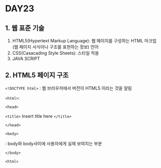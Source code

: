 # DAY23

## 1. 웹 표준 기술

1. HTML5(Hypertext Markup Language): 웹 페이지를 구성하는 HTML 마크업(웹 페이지 서식이나 구조를 표현하는 정보) 언어
2. CSS(Casacading Style Sheets): 스타일 적용
3. JAVA SCRIPT


## 2. HTML5 페이지 구조

`<!DOCTYPE html>` : 웹 브라우저에서 버전이 HTML5 이라는 것을 알림

`<html>`: 

`<head>`

`<title>` Insert title here `</title>`

`</head>`

`<body>`

 : body와 body사이에 사용자에게 실제 보여지는 부분

`</body>`

`<html>`

